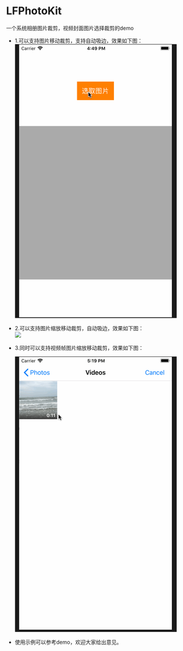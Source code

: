 # LFPhotoKit
一个系统相册图片裁剪，视频封面图片选择裁剪的demo
* 1.可以支持图片移动裁剪，支持自动吸边，效果如下图：  
  ![](https://github.com/Choice-Fei/LFPhotoKit/blob/master/LFPhotoKit/LFPhotoKit/LICEPicture/LFPhoto.gif)
* 2.可以支持图片缩放移动裁剪，自动吸边，效果如下图：  
  ![](https://github.com/Choice-Fei/LFPhotoKit/blob/master/LFPhotoKit/LFPhotoKit/LICEPicture/LFPhoto1.gif)
* 3.同时可以支持视频帧图片缩放移动裁剪，效果如下图：  

  ![](https://github.com/Choice-Fei/LFPhotoKit/blob/master/LFPhotoKit/LFPhotoKit/LICEPicture/LFPhoto2.gif)

* 使用示例可以参考demo，欢迎大家给出意见。
